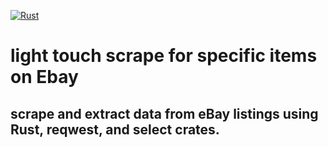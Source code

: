 [![Rust](https://github.com/RGGH/webay/actions/workflows/rust.yml/badge.svg)](https://github.com/RGGH/webay/actions/workflows/rust.yml)
# light touch scrape for specific items on Ebay

##  scrape and extract data from eBay listings using Rust, reqwest, and select crates.
